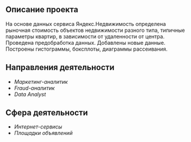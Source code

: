 ## Описание проекта

На основе данных сервиса Яндекс.Недвижимость определена рыночная стоимость
объектов недвижимости разного типа, типичные параметры квартир, в зависимости от
удаленности от центра. Проведена предобработка данных. Добавлены новые данные.
Построены гистограммы, боксплоты, диаграммы рассеивания.

## Направления деятельности

- *Маркетинг-аналитик*
- *Fraud-аналитик*
- *Data Analyst*

## Сфера деятельности

- *Интернет-сервисы*
- *Площадки объявлений*

